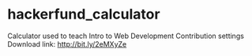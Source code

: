# hackerfund_calculator
Calculator used to teach Intro to Web Development  Contribution settings </br>
Download link: http://bit.ly/2eMXyZe
